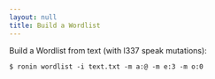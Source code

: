 ```yaml
---
layout: null
title: Build a Wordlist
---
```


Build a Wordlist from text (with l337 speak mutations):

    $ ronin wordlist -i text.txt -m a:@ -m e:3 -m o:0
